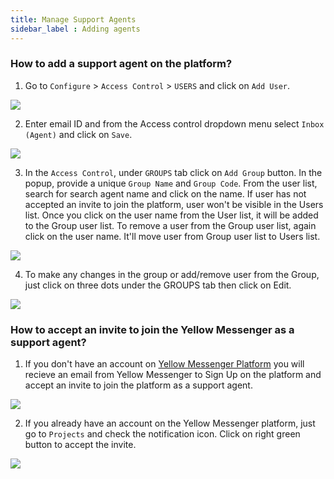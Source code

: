 ```yaml
---
title: Manage Support Agents
sidebar_label : Adding agents
---
```


### How to add a support agent on the platform? 
1. Go to `Configure` > `Access Control` > `USERS` and click on `Add User`.

![](https://cdn.yellowmessenger.com/x15dHMEgpwvK1616745848930.png)

2. Enter email ID and from the Access control dropdown menu select `Inbox (Agent)` and click on `Save`.

![](https://cdn.yellowmessenger.com/GVw3FITRG94O1616745901105.png)

3. In the `Access Control`, under `GROUPS` tab click on `Add Group` button. In the popup, provide a unique `Group Name` and `Group Code`. From the user list, search for search agent name and click on the name. If user has not accepted an invite to join the platform, user won't be visible in the Users list. Once you click on the user name from the User list, it will be added to the Group user list. To remove a user from the Group user list, again click on the user name. It'll move user from Group user list to  Users list.

![](https://cdn.yellowmessenger.com/25TRY26GwUzI1616745932118.png)

4. To make any changes in the group or add/remove user from the Group, just click on three dots under the GROUPS tab then click on Edit.

![](https://cdn.yellowmessenger.com/PWZllixoy6L01616745941564.png)

### How to accept an invite to join the Yellow Messenger as a support agent?

1. If you don't have an account on [Yellow Messenger Platform](https://cloud.yellowmessenger.com) you will recieve an email from Yellow Messenger to Sign Up on the platform and accept an invite to join the platform as a support agent.

![](https://cdn.yellowmessenger.com/FkR5tCQOhE5z1616745921561.png)

2. If you already have an account on the Yellow Messenger platform, just go to `Projects` and check the notification icon. Click on right green button to accept the invite.

![](https://cdn.yellowmessenger.com/5aGKH93hAL9P1616745911690.png)


